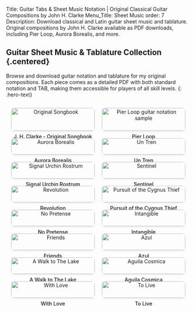 Title: Guitar Tabs & Sheet Music Notation | Original Classical Guitar Compositions by John H. Clarke
Menu_Title: Sheet Music
order: 7
Description: Download classical and Latin guitar sheet music and tablature. Original compositions by John H. Clarke available as PDF downloads, including Pier Loop, Aurora Borealis, and more.

## Guitar Sheet Music & Tablature Collection {.centered}

Browse and download guitar notation and tablature for my original compositions. Each piece comes as a detailed PDF with both standard notation and TAB, making them accessible for players of all skill levels.
{: .hero-text}

<style>
.centered {
    text-align: center;
    margin: 2em auto;
}

.hero-text {
    text-align: center;
    font-size: 1.2em;
    margin: 1em auto 2em;
    max-width: 800px;
    line-height: 1.6;
}

.composition-grid {
    display: grid;
    grid-template-columns: repeat(auto-fit, minmax(200px, 1fr));
    gap: 20px;
    max-width: 1200px;
    margin: 2em auto;
    padding: 0 1em;
}

.grid-item {
    text-align: center;
    transition: transform 0.2s ease;
}

.grid-item:hover {
    transform: translateY(-5px);
}

.grid-item img {
    width: 100%;
    max-width: 300px;
    height: auto;
    border-radius: 8px;
    box-shadow: 0 2px 4px rgba(0,0,0,0.1);
}

.grid-item a {
    text-decoration: none;
    color: inherit;
}

.grid-item div {
    margin-top: 0.5em;
    font-weight: 500;
}

@media screen and (max-width: 768px) {
    .composition-grid {
        gap: 15px;
        padding: 0 0.5em;
    }
    
    .hero-text {
        padding: 0 1em;
    }
}
</style>

<div class="composition-grid">
    <div class="grid-item">
        <a href="https://gum.co/ABqtxe"><img src="{static}/images/jhc-songbook-image.webp" alt="Original Songbook"></a>
        <div>J. H. Clarke - Original Songbook</div>
    </div>
        <div class="grid-item">
        <a href="https://johnclarkemusic.gumroad.com/l/jwuin"><img src="{static}/images/notation-sample-images/pier-loop-notation-sample.JPG" alt="Pier Loop guitar notation sample"></a>
        <div>Pier Loop</div>
    </div>
    <div class="grid-item">
        <a href="https://gum.co/aurora-tab"><img src="{static}/images/notation-sample-images/aurora-borealis-notation-sample.JPG" alt="Aurora Borealis"></a>
        <div>Aurora Borealis</div>
    </div>
    <div class="grid-item">
        <a href="https://gum.co/tren-tab"><img src="{static}/images/notation-sample-images/un-tren-notation-sample.JPG" alt="Un Tren"></a>
        <div>Un Tren</div>
    </div>
    <div class="grid-item">
        <a href="https://gum.co/signal-tab"><img src="{static}/images/notation-sample-images/signal-urchin-rostrum-notation-sample.JPG" alt="Signal Urchin Rostrum"></a>
        <div>Signal Urchin Rostrum</div>
    </div>
    <div class="grid-item">
        <a href="https://gum.co/sentinel-tab"><img src="{static}/images/notation-sample-images/sentinel-notation-sample.JPG" alt="Sentinel"></a>
        <div>Sentinel</div>
    </div>
    <div class="grid-item">
        <a href="https://gum.co/revolution-tab"><img src="{static}/images/notation-sample-images/revolution-notation-sample.JPG" alt="Revolution"></a>
        <div>Revolution</div>
    </div>
    <div class="grid-item">
        <a href="https://gum.co/pursuit-tab"><img src="{static}/images/notation-sample-images/pursuit-of-the-cygnus-thief-notation-sample.JPG" alt="Pursuit of the Cygnus Thief"></a>
        <div>Pursuit of the Cygnus Thief</div>
    </div>
    <div class="grid-item">
        <a href="https://gum.co/pretense-tab"><img src="{static}/images/notation-sample-images/no-pretense-notation-sample.JPG" alt="No Pretense"></a>
        <div>No Pretense</div>
    </div>
    <div class="grid-item">
        <a href="https://gum.co/intangible-tab"><img src="{static}/images/notation-sample-images/intangible-notation-sample.JPG" alt="Intangible"></a>
        <div>Intangible</div>
    </div>
    <div class="grid-item">
        <a href="https://gum.co/friends-tab"><img src="{static}/images/notation-sample-images/friends-notation-sample.JPG" alt="Friends"></a>
        <div>Friends</div>
    </div>
    <div class="grid-item">
        <a href="https://gum.co/azul-tab"><img src="{static}/images/notation-sample-images/azul-notation-sample.JPG" alt="Azul"></a>
        <div>Azul</div>
    </div>
    <div class="grid-item">
        <a href="https://gum.co/walk-tab"><img src="{static}/images/notation-sample-images/a-walk-to-the-lake-notation-sample.JPG" alt="A Walk to The Lake"></a>
        <div>A Walk to The Lake</div>
    </div>
    <div class="grid-item">
        <a href="https://gum.co/aguila-tab"><img src="{static}/images/notation-sample-images/aguila-cosmica.JPG" alt="Aguila Cosmica"></a>
        <div>Aguila Cosmica</div>
    </div>
    <div class="grid-item">
        <a href="https://gum.co/with-love-tab"><img src="{static}/images/notation-sample-images/with-love-notation-sample.JPG" alt="With Love"></a>
        <div>With Love</div>
    </div>
    <div class="grid-item">
        <a href="https://gum.co/to-live-tab"><img src="{static}/images/notation-sample-images/to-live-noation-sample.webp" alt="To Live"></a>
        <div>To Live</div>
    </div>
</div>
